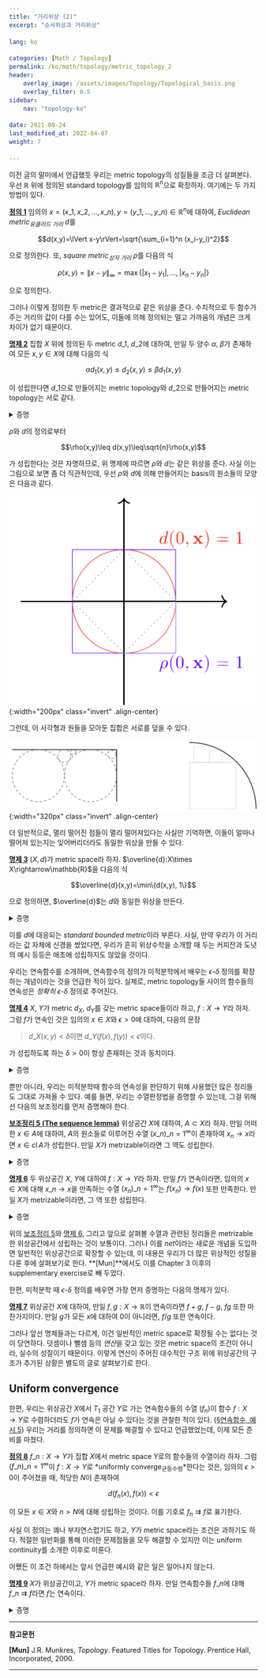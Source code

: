 ```yaml
---
title: "거리위상 (2)"
excerpt: "순서위상과 거리위상"

lang: ko

categories: [Math / Topology]
permalink: /ko/math/topology/metric_topology_2
header:
    overlay_image: /assets/images/Topology/Topological_basis.png
    overlay_filter: 0.5
sidebar: 
    nav: "topology-ko"

date: 2021-09-24
last_modified_at: 2022-04-07
weight: 7
    
---
```


이전 글의 말미에서 언급했듯 우리는 metric topology의 성질들을 조금 더 살펴본다. 우선 $\mathbb{R}$ 위에 정의된 standard topology를 임의의 $\mathbb{R}^n$으로 확장하자. 여기에는 두 가지 방법이 있다.

<div class="definition" markdown="1">

<ins id="df1">**정의 1**</ins> 임의의 $x=(x\_1,x\_2,\ldots, x\_n),y=(y\_1,\ldots, y\_n)\in\mathbb{R}^n$에 대하여, *Euclidean metric<sub>유클리드 거리</sub>* $d$를

$$d(x,y)=\lVert x-y\rVert=\sqrt{\sum_{i=1}^n (x_i-y_i)^2}$$

으로 정의한다. 또, *square metric<sub>상자 거리</sub>* $\rho$를 다음의 식

$$\rho(x,y)=\lVert x-y\rVert_\infty=\max\{\lvert x_1-y_1\rvert,\ldots,\lvert x_n-y_n\rvert\}$$

으로 정의한다.

</div>

그러나 이렇게 정의한 두 metric은 결과적으로 같은 위상을 준다. 수치적으로 두 함수가 주는 거리의 값이 다를 수는 있어도, 이들에 의해 정의되는 멀고 가까움의 개념은 크게 차이가 없기 때문이다. 

<div class="proposition" markdown="1">

<ins id="pp2">**명제 2**</ins> 집합 $X$ 위에 정의된 두 metric $d\_1$, $d\_2$에 대하여, 만일 두 양수 $\alpha$, $\beta$가 존재하여 모든 $x,y\in X$에 대해 다음의 식

$$\alpha d_1(x,y)\leq d_2(x,y)\leq \beta d_1(x,y)$$

이 성립한다면 $d\_1$으로 만들어지는 metric topology와 $d\_2$으로 만들어지는 metric topology는 서로 같다.

</div>
<details class="proof" markdown="1">
<summary>증명</summary>

어차피 $d\_1$과 $d\_2$으로 만들어지는 위상들은 basis로 정의되므로, [§위상공간의 기저, 보조정리 8](/ko/math/topology/basic_definition_1#lem8)를 이용할 수 있다. $d\_1$과 $d\_2$으로 정의되는 metric topology를 각각 $\mathcal{T}\_1$과 $\mathcal{T}\_2$, 그리고 basis들을 $\mathcal{B}\_1$과 $\mathcal{B}\_2$라 하자.  

우선 $\mathcal{B}_1$의 임의의 원소 $B\_1=B\_{d\_1}(x, \epsilon\_1)$와, $B_1$의 임의의 원소 $y$가 주어졌다 하자. $\delta\_1=\epsilon\_1-d\_1(x,y)>0$이라 하면, 임의의 $z\in B\_{d\_2}(y, \alpha\delta\_1)$에 대하여, 

$$d_1(x,z)\leq d_1(x,y)+d_1(y,z)\leq d_1(x,y)+\alpha^{-1}d_2(y,z)<d_1(x,y)+\alpha^{-1}\alpha\delta_1=\epsilon_1$$

이므로 $z\in B_1$이다. 즉, $B\_{d\_2}(y,\alpha\delta\_1)\subset B_1$이고, 따라서 $\mathcal{T}\_2$는 $\mathcal{T}\_1$보다 강하다.  

이와 비슷하게, $\mathcal{B}\_2$의 임의의 원소 $B\_2=B\_{d\_2}(x, \epsilon\_2)$와, $B\_2$의 임의의 원소 $y$가 주어졌다 하자. $\delta\_2=\epsilon\_2-d\_2(x,y)>0$이라 하면, 임의의 $z\in B\_{d\_1}(y, \beta^{-1}\delta\_2)$에 대하여, 

$$d_2(x,z)\leq d_2(x,y)+d_2(y,z)\leq d_2(x,y)+\beta d_1(y,z)<d_2(x,y)+\beta\beta^{-1}\delta_2=\epsilon_2$$

가 성립하므로 $\mathcal{T}\_1$이 $\mathcal{T}\_2$보다 강하다. 즉, 두 위상은 서로 같다. 
</details>

$\rho$와 $d$의 정의로부터

$$\rho(x,y)\leq d(x,y)\leq\sqrt{n}\rho(x,y)$$

가 성립한다는 것은 자명하므로, 위 명제에 따르면 $\rho$와 $d$는 같은 위상을 준다. 사실 이는 그림으로 보면 좀 더 직관적인데, 우선 $\rho$와 $d$에 의해 만들어지는 basis의 원소들의 모양은 다음과 같다.

![metric_compare_1](/assets/images/Topology/Topology_on_R-2.png){:width="200px"  class="invert" .align-center}

그런데, 이 사각형과 원들을 모아둔 집합은 서로를 덮을 수 있다.

![metric_compare_2](/assets/images/Topology/Topology_on_R-3.png){:width="320px"  class="invert" .align-center}

더 일반적으로, 멀리 떨어진 점들이 멀리 떨어져있다는 사실만 기억하면, 이들이 얼마나 떨어져 있는지는 잊어버리더라도 동일한 위상을 만들 수 있다.

<div class="proposition" markdown="1">

<ins id="pp3">**명제 3**</ins> $(X,d)$가 metric space라 하자. $\overline{d}:X\times X\rightarrow\mathbb{R}$을 다음의 식

$$\overline{d}(x,y)=\min\{d(x,y), 1\}$$

으로 정의하면, $\overline{d}$는 $d$와 동일한 위상을 만든다.
</div>
<details class="proof" markdown="1">
<summary>증명</summary>

우선 $\overline{d}$가 metric임을 보여야 한다. 여기에서 자명하지 않은 부분은 삼각부등식 뿐이다. 즉, 다음의 식

$$\overline{d}(x,z)\leq\overline{d}(x,y)+\overline{d}(y,z)$$

을 보여야 한다. 만일 $\overline{d}(x,y)$와 $\overline{d}(y,z)$ 중 하나라도 1이 된다면 우변은 1보다 크거나 같고, 좌변은 1보다 작으므로 이 경우는 자명하다. 따라서 둘 모두가 1보다 작은 경우를 생각하자. 즉,

$$\overline{d}(x,y)=d(x,y)<1,\quad\overline{d}(y,z)=d(y,z)<1$$

이다. 그럼

$$\overline{d}(x,z)\leq d(x,z)\leq d(x,y)+d(y,z)=\overline{d}(x,y)+\overline{d}(y,z)$$

이므로 삼각부등식이 성립한다.

그런데 metric topology는 $\epsilon<1$인 $\epsilon$-ball들을 basis로 보아도 동일한 위상이 생기고, $d$와 $\overline{d}$의 $\epsilon<1$인 $\epsilon$-ball들은 정확히 같으므로 $d$에 의해 만들어지는 위상과 $\overline{d}$에 의해 만들어지는 위상이 동일하다.

</details>

이를 $d$에 대응되는 *standard bounded metric*이라 부른다. 사실, 만약 우리가 이 거리라는 값 자체에 신경을 썼었다면, 우리가 흔히 위상수학을 소개할 때 두는 커피잔과 도넛의 예시 등등은 애초에 성립하지도 않았을 것이다.

우리는 연속함수를 소개하며, 연속함수의 정의가 미적분학에서 배우는 $\epsilon$-$\delta$ 정의를 확장하는 개념이라는 것을 언급한 적이 있다. 실제로, metric topology들 사이의 함수들의 연속성은 *정확히* $\epsilon$-$\delta$ 정의로 주어진다.

<div class="proposition" markdown="1">

<ins id="pp4">**명제 4**</ins> $X$, $Y$가 metric $d_X$, $d_Y$를 갖는 metric space들이라 하고, $f:X\rightarrow Y$라 하자. 그럼 $f$가 연속인 것은 임의의 $x\in X$와 $\epsilon>0$에 대하여, 다음의 문장
  
> $d\_X(x, y)<\delta$이면 $d\_Y(f(x), f(y))<\epsilon$이다.    
  
가 성립하도록 하는 $\delta>0$이 항상 존재하는 것과 동치이다.

</div>
<details class="proof" markdown="1">
<summary>증명</summary>

우선 $f$가 연속이라 하자. 그럼 임의의 $x\in X$와 $\epsilon>0$에 대하여, 집합
  
$$f^{-1}(B_{d_Y}(f(x), \epsilon))$$

는 열린집합의 preimage이므로 열린집합이다. 따라서 어떠한 $\delta>0$이 존재하여 $B\_{d\_X}(x,\delta)\subset f^{-1}(B\_{d\_Y}(f(x),\epsilon))$이 성립한다. 이제 만일 $y\in B\_{d\_X}(x,\delta)$라면, 즉 만일 $d\_X(x,y)<\delta$라면, $y\in f^{-1}(B\_{d\_Y}(f(x), \epsilon))$이므로 $f(y)\in B\_{d\_Y}(f(x), \epsilon)$이다.

반대로 $\epsilon$-$\delta$ 조건이 만족되었다고 하자. $f$가 연속임을 보이기 위해, 임의의 열린집합 $V\subset Y$를 택하고 $f^{-1}(V)$가 $X$에서 열린집합임을 보여야 한다. $x\in f^{-1}(V)$라 하자. 그럼 $f(x)\in V$이므로, 어떤 $\epsilon>0$이 존재하여 $B\_{d\_Y}(f(x),\epsilon)\subset V$이도록 할 수 있다. 이제 $\epsilon$-$\delta$ 조건에 의해, 어떠한 $\delta>0$이 존재하여 $y\in B\_{d\_X}(x,\delta)$이면 $f(y)\in B\_{d\_Y}(f(x), \epsilon)\subset V$이도록 할 수 있고, 따라서 $y\in f^{-1}(V)$이다. 즉, $B\_{d\_X}(x,\delta)\subset f^{-1}(V)$이므로 $f^{-1}(V)$도 열린집합이다. 


</details>

뿐만 아니라, 우리는 미적분학때 함수의 연속성을 판단하기 위해 사용했던 많은 정리들도 그대로 가져올 수 있다. 예를 들면, 우리는 수열판정법을 증명할 수 있는데, 그걸 위해선 다음의 보조정리를 먼저 증명해야 한다.  

<div class="proposition" markdown="1">

<ins id="lem5">**보조정리 5 (The sequence lemma)**</ins> 위상공간 $X$에 대하여, $A\subset X$라 하자. 만일 어떠한 $x\in A$에 대하여, $A$의 원소들로 이루어진 수열 $\left(x\_n\right)\_{n=1}^\infty$이 존재하여 $x_n\rightarrow x$라면 $x\in\operatorname{cl}A$가 성립한다. 만일 $X$가 metrizable이라면 그 역도 성립한다.

</div>
<details class="proof" markdown="1">
<summary>증명</summary>

우선 $x\_n\rightarrow x$라 하자. 그럼 정의에 의하여, $x$의 임의의 열린근방은 반드시 어떠한 $x\_n$을 포함하고, 이는 $A$의 원소이므로 $x$의 임의의 열린근방은 반드시 $A$와 만난다. 따라서 [§수열의 수렴, 명제 2](/ko/math/topology/basic_definition_3#pp2)에 의해 $x\in\operatorname{cl}A$이다.

이제 $X$가 metrizable이라 가정하고 그 역을 보이자. 임의의 $x\in\operatorname{cl}A$에 대하여, 우리는 $x$로 수렴하는 $A$의 수열 $\left(x\_n\right)\_{n=1}^\infty$를 만들어야 한다. 각각의 $n$에 대하여, $B(x,1/n)$을 생각하자. 그럼 $x\in\operatorname{cl}A$이므로 이들은 $A$와 어떤 점에서 만난다. $B(x,1/n)\cap A$의 점들 중 하나를 뽑아 이를 $x\_n$이라 하자. 그럼 $x\_n\rightarrow x$이다. 만일 우리가 $x$의 임의의 열린근방 $U$를 잡는다면, $U$는 어떠한 $\epsilon$에 대하여 $B(x,\epsilon)$을 포함하고, 따라서 $1/N<\epsilon$이도록 하면 $n\geq N$일 때마다 $x\_n\in B(x,\epsilon)\subset U$이도록 할 수 있기 때문이다.

</details>
<div class="proposition" markdown="1">

<ins id="pp6">**명제 6**</ins> 두 위상공간 $X$, $Y$에 대하여 $f:X\rightarrow Y$라 하자. 만일 $f$가 연속이라면, 임의의 $x\in X$에 대해 $x\_n\rightarrow x$을 만족하는 수열 $\left(x_n\right)\_{n=1}^\infty$는 $f(x_n)\rightarrow f(x)$ 또한 만족한다. 만일 $X$가 metrizable이라면, 그 역 또한 성립한다.

</div>
<details class="proof" markdown="1">
<summary>증명</summary>

우선 $f$가 연속이라 가정하자. $x\_n\rightarrow x$인 수열 $\left(x\_n\right)\_{n=1}^\infty$에 대하여, 우리는 $f(x\_n)\rightarrow f(x)$임을 보여야 한다. $f(x)$의 열린근방 $V$를 생각하자. 그럼 $f^{-1}(V)$는 $x$를 포함하는 열린집합이다. 따라서 어떠한 $N$이 존재하여, $n\geq N$이면 $x\_n\in f^{-1}(V)$가 성립하도록 할 수 있다. 즉, $f(x\_n)\in V$가 모든 $n\geq N$에 대해 성립하므로 $f(x\_n)\rightarrow f(x)$이다.

반대로 $A\subset X$이고 뒤쪽 조건이 성립한다고 하자. 우리는 연속함수의 동치조건 ([§연속함수, 명제 2](/ko/math/topology/basic_definition_4#pp2)) 중 $f(\operatorname{cl}A)\subset\operatorname{cl}f(A)$를 이용할 것이다. 앞선 보조정리의 역에 의하여, 만일 $x\in \operatorname{cl}A$라면 $x$로 수렴하는 $A$의 수열 $\left(x\_n\right)\_{n=1}^\infty$가 존재한다. 그런데 가정에 의하여 $f(x\_n)\rightarrow f(x)$이고, 따라서 다시 앞선 보조정리에 의해 $f(x)\in \operatorname{cl}f(A)$가 성립한다. 따라서 $f(\operatorname{cl}A)\subset\operatorname{cl}f(A)$가 성립한다.

</details>

위의 [보조정리 5](#lem5)와 [명제 6](#pp6), 그리고 앞으로 살펴볼 수열과 관련된 정리들은 metrizable한 위상공간에서 성립하는 것이 보통이다. 그러나 이를 *net*이라는 새로운 개념을 도입하면 일반적인 위상공간으로 확장할 수 있는데, 이 내용은 우리가 더 많은 위상적인 성질을 다룬 후에 살펴보기로 한다. **[Mun]**에서도 이를 Chapter 3 이후의 supplementary exercise로 빼 두었다.

한편, 미적분학 때 $\epsilon$-$\delta$ 정의를 배우면 가장 먼저 증명하는 다음의 명제가 있다.

<div class="proposition" markdown="1">

<ins id="pp7">**명제 7**</ins> 위상공간 $X$에 대하여, 만일 $f,g:X\rightarrow\mathbb{R}$이 연속이라면 $f+g$, $f-g$, $fg$ 또한 마찬가지이다. 만일 $g$가 모든 $x$에 대하여 $0$이 아니라면, $f/g$ 또한 연속이다.

</div>

그러나 앞선 명제들과는 다르게, 이건 일반적인 metric space로 확장될 수는 없다는 것이 당연하다. 덧셈이나 뺄셈 등의 *연산*을 갖고 있는 것은 metric space의 조건이 아니라, 실수의 성질이기 때문이다. 이렇게 연산이 주어진 대수적인 구조 위에 위상공간의 구조가 추가된 상황은 별도의 글로 살펴보기로 한다.

## Uniform convergence

한편, 우리는 위상공간 $X$에서 $T_1$ 공간 $Y$로 가는 연속함수들의 수열 $(f_n)$이 함수 $f:X\rightarrow Y$로 수렴하더라도 $f$가 연속은 아닐 수 있다는 것을 관찰한 적이 있다. ([§연속함수, 예시 5](/ko/math/topology/basic_definition_4#ex5)) 우리는 거리를 정의하면 이 문제를 해결할 수 있다고 언급했었는데, 이제 모든 준비를 마쳤다. 

<div class="definition" markdown="1">

<ins id="df8">**정의 8**</ins> $f\_n:X\rightarrow Y$가 집합 $X$에서 metric space $Y$로의 함수들의 수열이라 하자. 그럼 $\left(f\_n\right)\_{n=1}^\infty$이 $f:X\rightarrow Y$로 *uniformly converge<sub>균등수렴</sub>*한다는 것은, 임의의 $\epsilon>0$이 주어졌을 때, 적당한 $N$이 존재하여 
  
$$d(f_n(x), f(x))<\epsilon$$

이 모든 $x\in X$와 $n>N$에 대해 성립하는 것이다. 이를 기호로 $f_n\rightrightarrows f$로 표기한다.

</div>

사실 이 정의는 꽤나 부자연스럽기도 하고, $Y$가 metric space라는 조건은 과하기도 하다. 적절한 일반화를 통해 이러한 문제점들을 모두 해결할 수 있지만 이는 uniform continuity를 소개한 이후로 미룬다. 

어쨌든 이 조건 하에서는 앞서 언급한 예시와 같은 일은 일어나지 않는다.

<div class="proposition" markdown="1">

<ins id="pp9">**명제 9**</ins> $X$가 위상공간이고, $Y$가 metric space라 하자. 만일 연속함수들 $f\_n$에 대해 $f\_n\rightrightarrows f$라면 $f$는 연속이다.

</div>

<details class="proof" markdown="1">
<summary>증명</summary>

$V$가 $Y$의 열린집합이라 하고, $x\_0\in f^{-1}(V)$라 하자. 우리는 $f^{-1}(V)$가 열린집합임을 보이기 위해, 어떠한 $x\_0$의 열린근방 $U$가 존재하여 $f(U)\subset V$임을 보여야 한다.

$y\_0=f(x\_0)$이라 하자. $V$는 열린집합이므로, 어떠한 $\epsilon$이 존재하여 $B(y\_0, \epsilon)\subset V$이다. 이제 $f\_n\rightrightarrows f$이므로, 어따한 $N$이 존재하여, 다음의 식

$$d(f_n(x), f(x))<\epsilon/3$$

이 모든 $n>N$과 $x\in X$에 대해 성립하도록 할 수 있다. 한편, $f\_N$은 연속이므로, $f\_N^{-1}(B(f\_N(x\_0), \epsilon/3))$은 열린집합이고, 따라서 $x\in U\subset f\_N^{-1}(B(f\_N(x\_0), \epsilon/3))$인 열린집합 $U$가 존재한다. 이제 임의의 $x\in U$에 대하여,

$$\begin{aligned}
  d(f(x), f(x_0))&\leq d(f(x), f_N(x))+d(f_N(x), f_N(x_0))+d(f_N(x_0), f(x_0))\\
  &<\epsilon/3+\epsilon/3+\epsilon/3=\epsilon
\end{aligned}$$

이므로 $f(x)\in B(y\_0,\epsilon)\subset V$이다. 즉, $f(U)\subset B(y\_0,\epsilon)\subset V$이므로 $f^{-1}(V)$가 열린집합이다.

</details>



---

**참고문헌**

**[Mun]** J.R. Munkres, <i>Topology</i>. Featured Titles for Topology. Prentice Hall, Incorporated, 2000.

---

